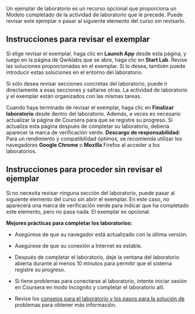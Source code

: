 
Un ejemplar de laboratorio es un recurso opcional que proporciona un Modelo completado de la actividad de laboratorio que le precede. Puede revisar este ejemplar o pasar al siguiente elemento del curso sin revisarlo.

## Instrucciones para revisar el exemplar

Si elige revisar el exemplar, haga clic en **Launch App** desde esta página, y luego en la página de Qwiklabs que se abre, haga clic en **Start Lab**. Revise las soluciones proporcionadas en el exemplar. Si lo desea, también puede introducir estas soluciones en el entorno del laboratorio.

Si sólo desea revisar secciones concretas del laboratorio, puede ir directamente a esas secciones y saltarse otras. La actividad de laboratorio y el exemplar están organizados con las mismas tareas.

Cuando haya terminado de revisar el exemplar, haga clic en **Finalizar laboratorio** desde dentro del laboratorio. Además, a veces es necesario actualizar la página de Coursera para que se registre su progreso. Si actualiza esta página después de completar su laboratorio, debería aparecer la marca de verificación verde. **Descargo de responsabilidad:** Para un rendimiento y compatibilidad óptimos, se recomienda utilizar los navegadores **Google Chrome** o **Mozilla** Firefox al acceder a los laboratorios.

## Instrucciones para proceder sin revisar el ejemplar

Si no necesita revisar ninguna sección del laboratorio, puede pasar al siguiente elemento del curso sin abrir el exemplar. En este caso, _no_ aparecerá una marca de verificación verde para indicar que ha completado este elemento, pero no pasa nada. El exemplar es opcional.

**Mejores prácticas para completar los laboratorios:**

- Asegúrese de que su navegador está actualizado con la última versión.
    
- Asegúrese de que su conexión a Internet es estable.
    
- Después de completar el laboratorio, deje la ventana del laboratorio abierta durante al menos 10 minutos para permitir que el sistema registre su progreso.
    
- Si tiene problemas para conectarse al laboratorio, intente iniciar sesión en Coursera en modo Incógnito y completar el laboratorio allí.
    
- Revise los [consejos para el laboratorio y los pasos para la solución de](https://www.coursera.org/learn/linux-and-sql/supplement/fRHpj/lab-tips-and-troubleshooting-steps "reading on lab tips and troubleshooting steps") problemas para obtener más información.